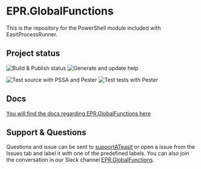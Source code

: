 # EPR.GlobalFunctions

This is the repository for the PowerShell module included with EasitProcessRunner.

## Project status

![Build & Publish status](https://ci.appveyor.com/api/projects/status/bhw209scv0ijmt0x?svg=true) ![Generate and update help](https://github.com/easitab/EPR.GlobalFunctions/workflows/Generate%20and%20update%20help/badge.svg)

![Test source with PSSA and Pester](https://github.com/easitab/EPR.GlobalFunctions/workflows/Test%20source%20with%20PSSA%20and%20Pester/badge.svg) ![Test tests with Pester](https://github.com/easitab/EPR.GlobalFunctions/workflows/Test%20tests%20with%20Pester/badge.svg)

## Docs

[You will find the docs regarding EPR.GlobalFunctions here](https://docs.easitgo.com/techspace/epr/globalfunctions/)

## Support & Questions

Questions and issue can be sent to [supportATeasit](mailto:support@easit.com) or open a issue from the Issues tab and label it with one of the predefined labels. You can also join the conversation in our Slack channel [EPR.GlobalFunctions]().

